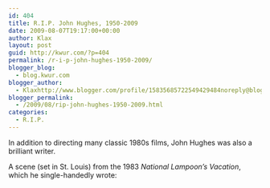 ```yaml
---
id: 404
title: R.I.P. John Hughes, 1950-2009
date: 2009-08-07T19:17:00+00:00
author: Klax
layout: post
guid: http://kwur.com/?p=404
permalink: /r-i-p-john-hughes-1950-2009/
blogger_blog:
  - blog.kwur.com
blogger_author:
  - Klaxhttp://www.blogger.com/profile/15835685722549429484noreply@blogger.com
blogger_permalink:
  - /2009/08/rip-john-hughes-1950-2009.html
categories:
  - R.I.P.
---
```

<div class="pf-content">
  <p>
    In addition to directing many classic 1980s films, John Hughes was also a brilliant writer.
  </p>
  
  <p>
    A scene (set in St. Louis) from the 1983 <span style="font-style:italic;">National Lampoon’s Vacation</span>, which he single-handedly wrote:<br />
  </p>
</div>